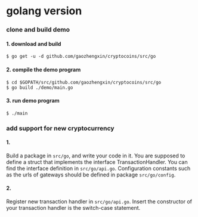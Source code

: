 # golang version 
### clone and build demo   
#### 1. download and build 
`$ go get -u -d github.com/gaozhengxin/cryptocoins/src/go`  
#### 2. compile the demo program 
`$ cd $GOPATH/src/github.com/gaozhengxin/cryptocoins/src/go`  
`$ go build ./demo/main.go`  
#### 3. run demo program 
`$ ./main`  

  
  
  
### add support for new cryptocurrency 
#### 1. 
Build a package in `src/go`, and write your code in it. You are supposed to define a struct that implements the interface  TransactionHandler. You can find the interface definition in `src/go/api.go`. Configuration constants such as the urls of gateways should be defined in package `src/go/config`.
#### 2. 
Register new transaction handler in `src/go/api.go`. Insert the constructor of your transaction handler is the switch-case statement.
